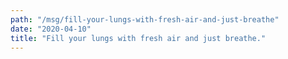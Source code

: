 ```yaml
---
path: "/msg/fill-your-lungs-with-fresh-air-and-just-breathe"
date: "2020-04-10"
title: "Fill your lungs with fresh air and just breathe."
---
```

